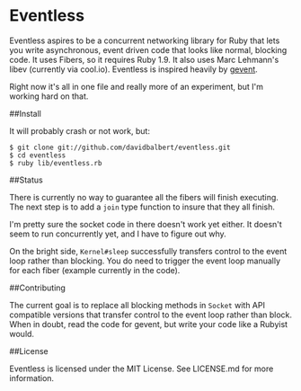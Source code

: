 Eventless
=========

Eventless aspires to be a concurrent networking library for Ruby that lets you write asynchronous, event driven code that looks like normal, blocking code. It uses Fibers, so it requires Ruby 1.9. It also uses Marc Lehmann's libev (currently via cool.io). Eventless is inspired heavily by [gevent](http://gevent.org).

Right now it's all in one file and really more of an experiment, but I'm working hard on that.

##Install

It will probably crash or not work, but:

    $ git clone git://github.com/davidbalbert/eventless.git
    $ cd eventless
    $ ruby lib/eventless.rb

##Status

There is currently no way to guarantee all the fibers will finish executing. The next step is to add a `join` type function to insure that they all finish.

I'm pretty sure the socket code in there doesn't work yet either. It doesn't seem to run concurrently yet, and I have to figure out why.

On the bright side, `Kernel#sleep` successfully transfers control to the event loop rather than blocking. You do need to trigger the event loop manually for each fiber (example currently in the code).

##Contributing

The current goal is to replace all blocking methods in `Socket` with API compatible versions that transfer control to the event loop rather than block. When in doubt, read the code for gevent, but write your code like a Rubyist would.

##License

Eventless is licensed under the MIT License. See LICENSE.md for more information.
